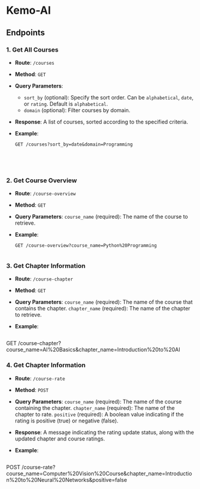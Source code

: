 # Kemo-AI


## Endpoints

### 1. Get All Courses

- **Route**: `/courses`
- **Method**: `GET`
- **Query Parameters**:
  - `sort_by` (optional): Specify the sort order. Can be `alphabetical`, `date`, or `rating`. Default is `alphabetical`.
  - `domain` (optional): Filter courses by domain.
- **Response**: A list of courses, sorted according to the specified criteria.
- **Example**:

  ```http
  GET /courses?sort_by=date&domain=Programming




  
### 2. Get Course Overview

- **Route**: `/course-overview`
- **Method**: `GET`
- **Query Parameters**:
   `course_name` (required): The name of the course to retrieve.
- **Example**:

  ```http
  GET /course-overview?course_name=Python%20Programming


### 3.  Get Chapter Information

- **Route**: `/course-chapter`
- **Method**: `GET`
- **Query Parameters**:
  `course_name` (required): The name of the course that contains the chapter.
  `chapter_name` (required): The name of the chapter to retrieve.
- **Example**:

  ```http
GET /course-chapter?course_name=AI%20Basics&chapter_name=Introduction%20to%20AI




### 4.  Get Chapter Information

- **Route**: `/course-rate`
- **Method**: `POST`
- **Query Parameters**:
 `course_name` (required): The name of the course containing the chapter.
 `chapter_name` (required): The name of the chapter to rate.
 `positive` (required): A boolean value indicating if the rating is positive (true) or negative (false).

- **Response**: A message indicating the rating update status, along with the updated chapter and course ratings.

- **Example**:

  ```http
POST /course-rate?course_name=Computer%20Vision%20Course&chapter_name=Introduction%20to%20Neural%20Networks&positive=false
  



